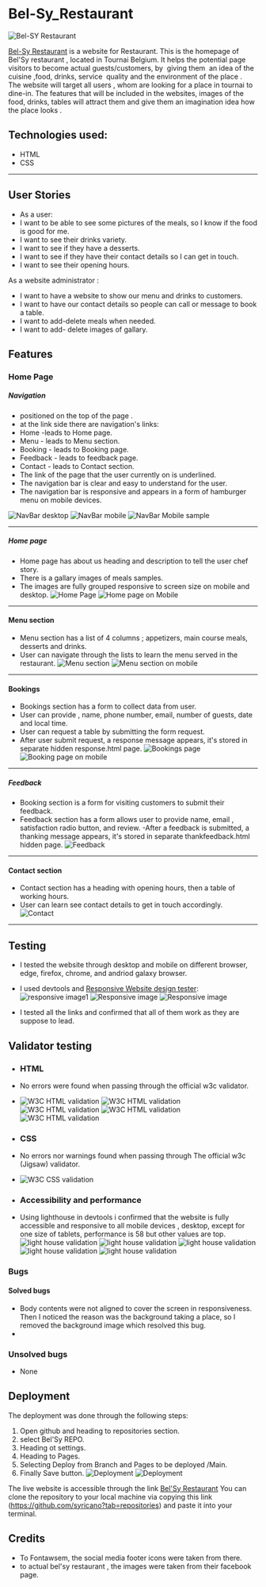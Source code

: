 # Bel-Sy_Restaurant
![Bel-SY Restaurant](assets/images/belsy-main.jpg)

[Bel-Sy Restaurant](https://syricano.github.io/bel-sy/) is a website for Restaurant.
This is the homepage of Bel'Sy restaurant , located in Tournai Belgium. It helps the potential page visitors to become actual guests/customers, by  giving them  an idea of the cuisine ,food, drinks, service  quality and the environment of the place .  
The website will target all users , whom are looking for a place in tournai to dine-in.
The features that will be included in the websites, images of the food, drinks, tables will attract them and give them an imagination idea how the place looks .

## Technologies used:
- HTML
- CSS
---

## User Stories

- As a user:
- I want to be able to see some pictures of the meals, so I know if the food is good for me.
- I want to see their drinks variety.
- I want to see if they have a desserts.
- I want to see if they have their contact details so I can get in touch.
- I want to see their opening hours.

As a website administrator :
- I want to have a website to show our menu and drinks to customers.
- I want to have our contact details so people can call or message to book a table.
- I want to add-delete meals when needed.
- I want to add- delete images of gallary.

## Features

### Home Page

##### Navigation

- positioned on the top of the page .
- at the link side there are navigation's links:
- Home -leads to Home page.
- Menu - leads to Menu section.
- Booking - leads to Booking page.
- Feedback - leads to feedback page.
- Contact - leads to Contact section.
- The link of the page that the user currently on is underlined.
- The navigation bar is clear and easy to understand for the user.
- The navigation bar is responsive and appears in a form of hamburger menu on mobile devices.

![NavBar desktop](assets/images/nav-bar.jpg)
![NavBar mobile](assets/images/nav-bar-mobile.jpg)
![NavBar Mobile sample](/assets/images/nav-bar-mobile-sample.jpg)

---

##### Home page
- Home page has about us heading and description to tell the user chef story.
- There is a gallary images of meals samples.
- The images are fully grouped responsive to screen size on mobile and desktop.
![Home Page](assets/images/home.jpg)
![Home page on Mobile](assets/images/home-mobile.jpg)

---

#### Menu section
- Menu section has a list of 4 columns ; appetizers, main course meals, desserts and drinks.
- User can navigate through the lists to learn the menu served in the restaurant.
![Menu section](assets/images/menu.jpg)
![Menu section on mobile](assets/images/menu-mobile.jpg)

---

#### Bookings

- Bookings section has a form to collect data from user.
- User can provide , name, phone number, email, number of guests, date and local time.
- User can request a table by submitting the form request.
- After user submit request, a response message appears, it's stored in separate hidden response.html page.
![Bookings page](assets/images/booking.jpg)
![Booking page on mobile](assets/images/booking-mobile.jpg)

---


##### Feedback

- Booking section is a form for visiting customers to submit their feedback.
- Feedback section has a form allows user to provide name, email , satisfaction radio button, and review.
-After a feedback is submitted, a thanking message appears, it's stored in separate thankfeedback.html hidden page.
![Feedback](assets/images/feedback.jpg)

---

#### Contact section

- Contact section has a heading with opening hours, then a table of working hours.
- User can learn see contact details to get in touch accordingly.
![Contact](assets/images/contact.jpg)


---

## Testing


- I tested the website through desktop and mobile on different browser, edge, firefox, chrome, and andriod galaxy browser.
- I used devtools and [Responsive Website design tester](https://responsivedesignchecker.com/):
    ![responsive image1](assets/images/responsive1.jpg)
    ![Responsive image](assets/images/responsive2.jpg)
    ![Responsive image](assets/images/responsive3.jpg)

- I tested all the links and confirmed that all of them work as they are suppose to lead.

## Validator testing

- ### HTML

- No errors were found when passing through the official w3c validator.
- ![W3C HTML validation](assets/images/index-html-w3.jpg)
  ![W3C HTML validation](assets/images/form-html-w3.jpg)
  ![W3C HTML validation](assets/images/booking-html-w3.jpg)
  ![W3C HTML validation](assets/images/response-html-w3.jpg)
  ![W3C HTML validation](assets/images/thankfeedback-html-w3.jpg)
 
- ### CSS

- No errors nor warnings found when passing through The official w3c (Jigsaw) validator.
- ![W3C CSS validation](assets/images/w3css.jpg)


- ### Accessibility and performance

- Using lighthouse in devtools i confirmed that the website is fully accessible and responsive to all mobile devices , desktop, except for one size of tablets, performance is 58 but other values are top.
![light house validation](assets/images/home-lighthouse.jpg)
![light house validation](assets/images/book-lighthouse.jpg)
![light house validation](assets/images/feedback-lighthouse.jpg)
![light house validation](assets/images/book-response-lighthouse.jpg)
![light house validation](assets/images/thxfeedback-lighthouse.jpg)

### Bugs

#### Solved bugs
- Body contents were not aligned to cover the screen in responsiveness. Then I noticed the reason was the background taking a place, so I removed the background image which resolved this bug.
- 

### Unsolved bugs
- None

## Deployment

The deployment was done through the following steps:

1. Open github and heading to repositories section.
2. select Bel'Sy REPO.
3. Heading ot settings.
4. Heading to Pages.
5. Selecting Deploy from Branch and Pages to be deployed /Main.
6. Finally Save button.
    ![Deployment](assets/images/deployment1.jpg)
    ![Deployment](assets/images/deployment2.jpg)


The live website is accessible through the link [Bel'Sy Restaurant](https://syricano.github.io/bel-sy/)
You can clone the repository to your local machine via copying this link (<https://github.com/syricano?tab=repositories>) and paste it into your terminal.
## Credits

- To Fontawsem, the social media footer icons were taken from there.
- to actual bel'sy restaurant , the images were taken from their facebook page.
